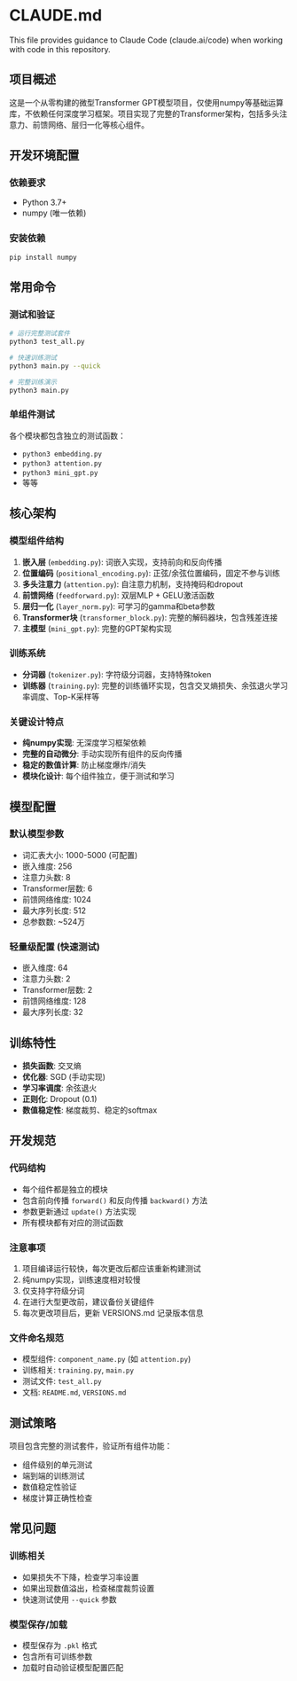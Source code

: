 # CLAUDE.md

This file provides guidance to Claude Code (claude.ai/code) when working with code in this repository.

## 项目概述

这是一个从零构建的微型Transformer GPT模型项目，仅使用numpy等基础运算库，不依赖任何深度学习框架。项目实现了完整的Transformer架构，包括多头注意力、前馈网络、层归一化等核心组件。

## 开发环境配置

### 依赖要求
- Python 3.7+
- numpy (唯一依赖)

### 安装依赖
```bash
pip install numpy
```

## 常用命令

### 测试和验证
```bash
# 运行完整测试套件
python3 test_all.py

# 快速训练测试
python3 main.py --quick

# 完整训练演示
python3 main.py
```

### 单组件测试
各个模块都包含独立的测试函数：
- `python3 embedding.py`
- `python3 attention.py`
- `python3 mini_gpt.py`
- 等等

## 核心架构

### 模型组件结构
1. **嵌入层** (`embedding.py`): 词嵌入实现，支持前向和反向传播
2. **位置编码** (`positional_encoding.py`): 正弦/余弦位置编码，固定不参与训练
3. **多头注意力** (`attention.py`): 自注意力机制，支持掩码和dropout
4. **前馈网络** (`feedforward.py`): 双层MLP + GELU激活函数
5. **层归一化** (`layer_norm.py`): 可学习的gamma和beta参数
6. **Transformer块** (`transformer_block.py`): 完整的解码器块，包含残差连接
7. **主模型** (`mini_gpt.py`): 完整的GPT架构实现

### 训练系统
- **分词器** (`tokenizer.py`): 字符级分词器，支持特殊token
- **训练器** (`training.py`): 完整的训练循环实现，包含交叉熵损失、余弦退火学习率调度、Top-K采样等

### 关键设计特点
- **纯numpy实现**: 无深度学习框架依赖
- **完整的自动微分**: 手动实现所有组件的反向传播
- **稳定的数值计算**: 防止梯度爆炸/消失
- **模块化设计**: 每个组件独立，便于测试和学习

## 模型配置

### 默认模型参数
- 词汇表大小: 1000-5000 (可配置)
- 嵌入维度: 256
- 注意力头数: 8
- Transformer层数: 6
- 前馈网络维度: 1024
- 最大序列长度: 512
- 总参数数: ~524万

### 轻量级配置 (快速测试)
- 嵌入维度: 64
- 注意力头数: 2
- Transformer层数: 2
- 前馈网络维度: 128
- 最大序列长度: 32

## 训练特性

- **损失函数**: 交叉熵
- **优化器**: SGD (手动实现)
- **学习率调度**: 余弦退火
- **正则化**: Dropout (0.1)
- **数值稳定性**: 梯度裁剪、稳定的softmax

## 开发规范

### 代码结构
- 每个组件都是独立的模块
- 包含前向传播 `forward()` 和反向传播 `backward()` 方法
- 参数更新通过 `update()` 方法实现
- 所有模块都有对应的测试函数

### 注意事项
1. 项目编译运行较快，每次更改后都应该重新构建测试
2. 纯numpy实现，训练速度相对较慢
3. 仅支持字符级分词
4. 在进行大型更改前，建议备份关键组件
5. 每次更改项目后，更新 VERSIONS.md 记录版本信息

### 文件命名规范
- 模型组件: `component_name.py` (如 `attention.py`)
- 训练相关: `training.py`, `main.py`
- 测试文件: `test_all.py`
- 文档: `README.md`, `VERSIONS.md`

## 测试策略

项目包含完整的测试套件，验证所有组件功能：
- 组件级别的单元测试
- 端到端的训练测试
- 数值稳定性验证
- 梯度计算正确性检查

## 常见问题

### 训练相关
- 如果损失不下降，检查学习率设置
- 如果出现数值溢出，检查梯度裁剪设置
- 快速测试使用 `--quick` 参数

### 模型保存/加载
- 模型保存为 `.pkl` 格式
- 包含所有可训练参数
- 加载时自动验证模型配置匹配
